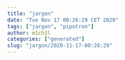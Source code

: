```yaml
---
title: "jargon"
date: "Tue Nov 17 00:26:29 CET 2020"
tags: ["jargon", "pipotron"]
author: m1ch3l
categories: ["generated"]
slug: "jargon/2020-11-17-00:26:29"
---
```



